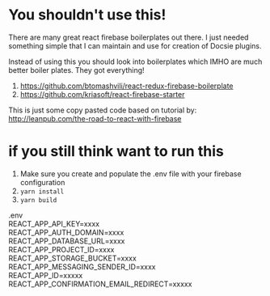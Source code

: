 # You shouldn't use this!
There are many great react firebase boilerplates out there. 
I just needed something simple that I can maintain and use for creation of Docsie plugins. 


Instead of using this you should look into boilerplates which IMHO are much better boiler plates. They got everything! 
1. https://github.com/btomashvili/react-redux-firebase-boilerplate
2. https://github.com/kriasoft/react-firebase-starter


This is just some copy pasted code based on tutorial by: http://leanpub.com/the-road-to-react-with-firebase

# if you still think want to run this 

1. Make sure you create and populate the .env file with your firebase configuration
2. `yarn install`
3. `yarn build`

 .env <br />
REACT_APP_API_KEY=xxxx <br />
REACT_APP_AUTH_DOMAIN=xxxx <br />
REACT_APP_DATABASE_URL=xxxx <br />
REACT_APP_PROJECT_ID=xxxx <br /> 
REACT_APP_STORAGE_BUCKET=xxxx <br />
REACT_APP_MESSAGING_SENDER_ID=xxxx <br />
REACT_APP_ID=xxxxx <br />
REACT_APP_CONFIRMATION_EMAIL_REDIRECT=xxxxx <br />

